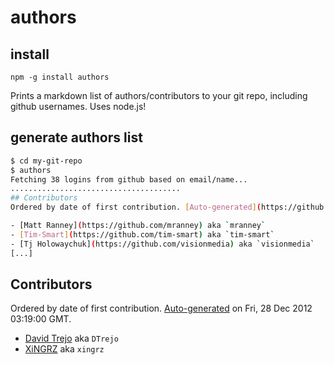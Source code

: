 # authors

## install
    npm -g install authors

Prints a markdown list of authors/contributors to your git repo, including
github usernames. Uses node.js!

## generate authors list
```sh
$ cd my-git-repo
$ authors
Fetching 38 logins from github based on email/name...
......................................
## Contributors
Ordered by date of first contribution. [Auto-generated](https://github.com/dtrejo/authors) on Sat Jul 07 2012 16:34:50 GMT.

- [Matt Ranney](https://github.com/mranney) aka `mranney`
- [Tim-Smart](https://github.com/tim-smart) aka `tim-smart`
- [Tj Holowaychuk](https://github.com/visionmedia) aka `visionmedia`
[...]
```

## Contributors
Ordered by date of first contribution. [Auto-generated](https://github.com/dtrejo/node-authors) on Fri, 28 Dec 2012 03:19:00 GMT.

- [David Trejo](https://github.com/DTrejo) aka `DTrejo`
- [XiNGRZ](https://github.com/xingrz) aka `xingrz`
